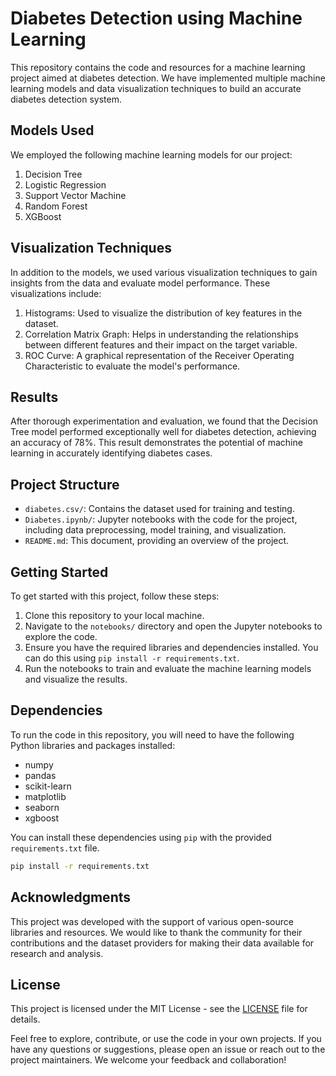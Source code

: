 # Diabetes Detection using Machine Learning

This repository contains the code and resources for a machine learning project aimed at diabetes detection. We have implemented multiple machine learning models and data visualization techniques to build an accurate diabetes detection system.

## Models Used

We employed the following machine learning models for our project:

1. Decision Tree
2. Logistic Regression
3. Support Vector Machine
4. Random Forest
5. XGBoost

## Visualization Techniques

In addition to the models, we used various visualization techniques to gain insights from the data and evaluate model performance. These visualizations include:

1. Histograms: Used to visualize the distribution of key features in the dataset.
2. Correlation Matrix Graph: Helps in understanding the relationships between different features and their impact on the target variable.
3. ROC Curve: A graphical representation of the Receiver Operating Characteristic to evaluate the model's performance.

## Results

After thorough experimentation and evaluation, we found that the Decision Tree model performed exceptionally well for diabetes detection, achieving an accuracy of 78%. This result demonstrates the potential of machine learning in accurately identifying diabetes cases.

## Project Structure

- `diabetes.csv/`: Contains the dataset used for training and testing.
- `Diabetes.ipynb/`: Jupyter notebooks with the code for the project, including data preprocessing, model training, and visualization.
- `README.md`: This document, providing an overview of the project.

## Getting Started

To get started with this project, follow these steps:

1. Clone this repository to your local machine.
2. Navigate to the `notebooks/` directory and open the Jupyter notebooks to explore the code.
3. Ensure you have the required libraries and dependencies installed. You can do this using `pip install -r requirements.txt`.
4. Run the notebooks to train and evaluate the machine learning models and visualize the results.

## Dependencies

To run the code in this repository, you will need to have the following Python libraries and packages installed:

- numpy
- pandas
- scikit-learn
- matplotlib
- seaborn
- xgboost

You can install these dependencies using `pip` with the provided `requirements.txt` file.

```bash
pip install -r requirements.txt
```

## Acknowledgments

This project was developed with the support of various open-source libraries and resources. We would like to thank the community for their contributions and the dataset providers for making their data available for research and analysis.

## License

This project is licensed under the MIT License - see the [LICENSE](LICENSE) file for details.

Feel free to explore, contribute, or use the code in your own projects. If you have any questions or suggestions, please open an issue or reach out to the project maintainers. We welcome your feedback and collaboration!
